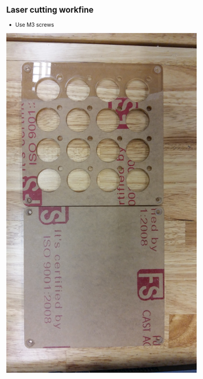 ## Laser cutting workfine

* Use M3 screws

![Image description](https://github.com/4dvn/Midi-Fighter-Classic/blob/master/Schematic%20and%20Reference/7A3C25D3-C6ED-4497-B6CA-A02FC27E4929.jpeg)
